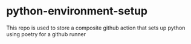 # python-environment-setup
This repo is used to store a composite github action that sets up python using poetry for a github runner
